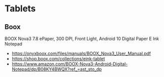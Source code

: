 # Tablets

## Boox

BOOX Nova3 7.8 ePaper, 300 DPI, Front Light, Android 10 Digital Paper E Ink Notepad

* https://onyxboox.com/files/manuals/BOOX_Nova3_User_Manual.pdf
* https://shop.boox.com/collections/eink-tablet
* https://www.amazon.com/BOOX-Nova3-Android-Digital-Notepad/dp/B08KY4BWQX?ref_=ast_sto_dp

